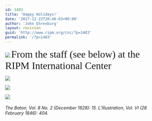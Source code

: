 ```yaml
---
id: 1483
title: 'Happy Holidays!'
date: '2017-12-22T20:46:03+00:00'
author: 'John Ehrenburg'
layout: revision
guid: 'http://www.ripm.org/cnc/?p=1483'
permalink: '/?p=1483'
---
```


 ![](http://www.ripm.org/cnc/wp-content/uploads/2017/12/1-NY.jpg)<span style="font-family: Freestyle Script;"> <span style="font-size: 24pt;">From the staff (see below) at the  
RIPM International Center </span></span>

![](http://www.ripm.org/cnc/wp-content/uploads/2017/12/4-NY.jpg)

![](http://www.ripm.org/cnc/wp-content/uploads/2017/12/2-NY.jpg)

![](http://www.ripm.org/cnc/wp-content/uploads/2017/12/3-NY.jpg)

######  *The Baton,* Vol. 8 No. 2 (December 1928): 15. *L’Illustration*, Vol. VI (28 February 1846): 404.